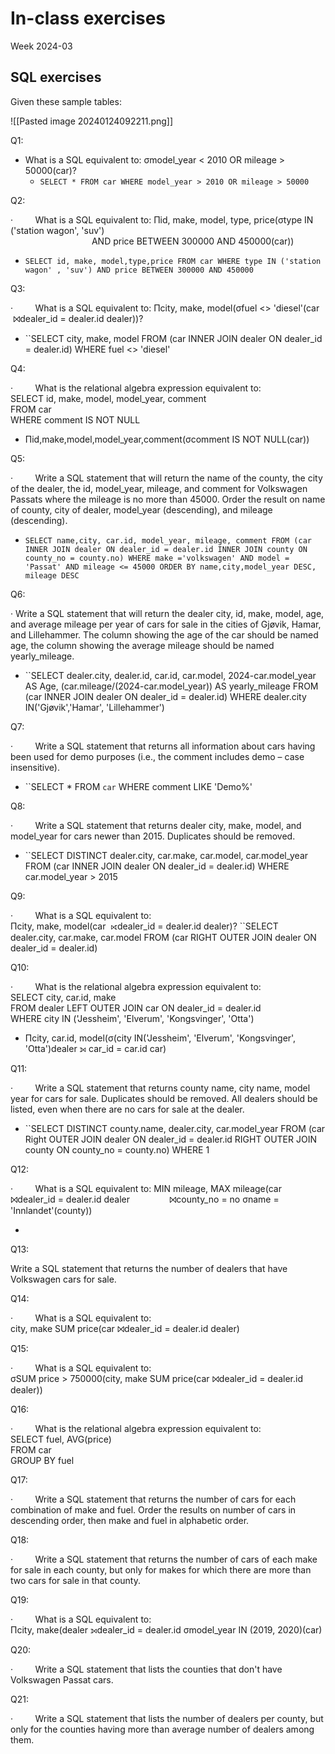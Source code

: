 # In-class exercises

Week 2024-03

## SQL exercises

Given these sample tables:

![[Pasted image 20240124092211.png]]

Q1:

- What is a SQL equivalent to:   σmodel_year < 2010 OR mileage > 50000(car)?
	- `SELECT * FROM car WHERE model_year > 2010 OR mileage > 50000` 

Q2:

·         What is a SQL equivalent to:  Πid, make, model, type, price(σtype IN ('station wagon', 'suv')  
                                 AND price BETWEEN 300000 AND 450000(car))
- `SELECT id, make, model,type,price FROM car WHERE type IN ('station wagon' , 'suv') AND price BETWEEN 300000 AND 450000` 

Q3:

·         What is a SQL equivalent to:  Πcity, make, model(σfuel <> 'diesel'(car  ⨝dealer_id = dealer.id dealer))?
- ``SELECT city, make, model FROM (car INNER JOIN dealer ON dealer_id = dealer.id) WHERE fuel <> 'diesel'

Q4:

·         What is the relational algebra expression equivalent to:  
SELECT id, make, model, model_year, comment  
FROM car  
WHERE comment IS NOT NULL

- Πid,make,model,model_year,comment(σcomment IS NOT NULL(car))  

Q5:

·         Write a SQL statement that will return the name of the county, the city of the dealer, the id, model_year, mileage, and comment for Volkswagen Passats where the mileage is no more than 45000. Order the result on name of county, city of dealer, model_year (descending), and mileage (descending).

- `SELECT name,city, car.id, model_year, mileage, comment FROM (car INNER JOIN dealer ON dealer_id = dealer.id INNER JOIN county ON county_no = county.no) WHERE make ='volkswagen' AND model = 'Passat' AND mileage <= 45000 ORDER BY name,city,model_year DESC, mileage DESC`

Q6:

·       Write a SQL statement that will return the dealer city, id, make, model, age, and average mileage per year of cars for sale in the cities of Gjøvik, Hamar, and Lillehammer. The column showing the age of the car should be named age, the column showing the average mileage should be named yearly_mileage.
- ``SELECT dealer.city, dealer.id, car.id, car.model, 2024-car.model_year AS Age, (car.mileage/(2024-car.model_year)) AS yearly_mileage FROM (car INNER JOIN dealer ON dealer_id = dealer.id) WHERE dealer.city IN('Gjøvik','Hamar', 'Lillehammer')

Q7:

·         Write a SQL statement that returns all information about cars having been used for demo purposes (i.e., the comment includes demo – case insensitive).
- ``SELECT * FROM `car` WHERE comment LIKE 'Demo%'

Q8:

·         Write a SQL statement that returns dealer city, make, model, and model_year for cars newer than 2015. Duplicates should be removed.
- ``SELECT DISTINCT dealer.city, car.make, car.model, car.model_year  FROM (car INNER JOIN dealer ON dealer_id = dealer.id) WHERE car.model_year > 2015


Q9:

·         What is a SQL equivalent to:  
Πcity, make, model(car  ⟖dealer_id = dealer.id dealer)?
``SELECT dealer.city, car.make, car.model FROM (car RIGHT OUTER JOIN dealer ON dealer_id = dealer.id)

Q10:

·         What is the relational algebra expression equivalent to:  
SELECT city, car.id, make    
FROM dealer LEFT OUTER JOIN car ON dealer_id = dealer.id  
WHERE city IN ('Jessheim', 'Elverum', 'Kongsvinger', 'Otta')  

- Πcity, car.id, model(σ(city IN('Jessheim', 'Elverum', 'Kongsvinger', 'Otta')dealer ⟕ car_id = car.id car) 

Q11:

·         Write a SQL statement that returns county name, city name, model year for cars for sale. Duplicates should be removed. All dealers should be listed, even when there are no cars for sale at the dealer.

- ``SELECT DISTINCT county.name, dealer.city, car.model_year FROM (car Right OUTER JOIN dealer ON dealer_id = dealer.id RIGHT OUTER JOIN county ON county_no = county.no) WHERE 1

Q12:

·         What is a SQL equivalent to: MIN mileage, MAX mileage(car ⨝dealer_id = dealer.id dealer                ⨝county_no = no σname = 'Innlandet'(county))

- 

Q13:

Write a SQL statement that returns the number of dealers that have Volkswagen cars for sale.

Q14:

·         What is a SQL equivalent to:  
city, make SUM price(car ⨝dealer_id = dealer.id dealer)

Q15:

·         What is a SQL equivalent to:  
σSUM price > 750000(city, make SUM price(car ⨝dealer_id = dealer.id dealer))

  

Q16:

·         What is the relational algebra expression equivalent to:  
SELECT fuel, AVG(price)  
FROM car  
GROUP BY fuel

Q17:

·         Write a SQL statement that returns the number of cars for each combination of make and fuel. Order the results on number of cars in descending order, then make and fuel in alphabetic order.

Q18:

·         Write a SQL statement that returns the number of cars of each make for sale in each county, but only for makes for which there are more than two cars for sale in that county.

Q19:

·         What is a SQL equivalent to:  
Πcity, make(dealer ⟕dealer_id = dealer.id σmodel_year IN (2019, 2020)(car)

Q20:

·         Write a SQL statement that lists the counties that don't have Volkswagen Passat cars.

Q21:

·         Write a SQL statement that lists the number of dealers per county, but only for the counties having more than average number of dealers among them.